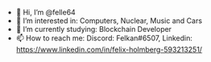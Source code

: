 - 👋 Hi, I’m @felle64
- 👀 I’m interested in: Computers, Nuclear, Music and Cars
- 🌱 I’m currently studying: Blockchain Developer
- 📫 How to reach me: Discord: Felkan#6507, Linkedin: https://www.linkedin.com/in/felix-holmberg-593213251/

